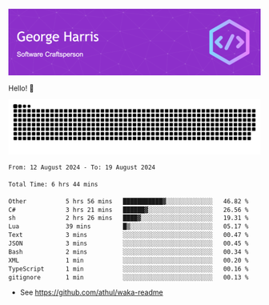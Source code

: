 ![img](./assets/github-header.png)

Hello! :wave:

<div align="center">
  <img  src="https://raw.githubusercontent.com/1999AZZAR/1999AZZAR/readme/resources/grid-snake.svg" alt="snake" />
</div>

<!--START_SECTION:waka-->

```txt
From: 12 August 2024 - To: 19 August 2024

Total Time: 6 hrs 44 mins

Other           5 hrs 56 mins   ███████████▓░░░░░░░░░░░░░   46.82 %
C#              3 hrs 21 mins   ██████▓░░░░░░░░░░░░░░░░░░   26.56 %
sh              2 hrs 26 mins   ████▓░░░░░░░░░░░░░░░░░░░░   19.31 %
Lua             39 mins         █▒░░░░░░░░░░░░░░░░░░░░░░░   05.17 %
Text            3 mins          ░░░░░░░░░░░░░░░░░░░░░░░░░   00.47 %
JSON            3 mins          ░░░░░░░░░░░░░░░░░░░░░░░░░   00.45 %
Bash            2 mins          ░░░░░░░░░░░░░░░░░░░░░░░░░   00.34 %
XML             1 min           ░░░░░░░░░░░░░░░░░░░░░░░░░   00.20 %
TypeScript      1 min           ░░░░░░░░░░░░░░░░░░░░░░░░░   00.16 %
gitignore       1 min           ░░░░░░░░░░░░░░░░░░░░░░░░░   00.13 %
```

<!--END_SECTION:waka-->

- See <https://github.com/athul/waka-readme>
